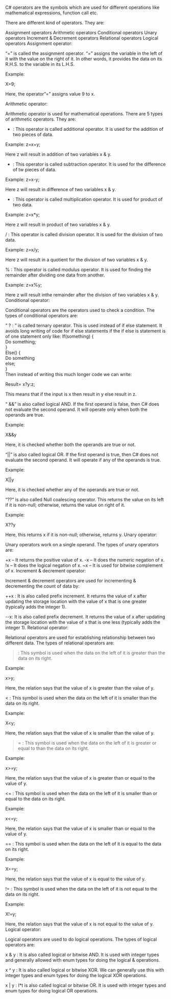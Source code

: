 C# operators are the symbols which are used for different operations like mathematical expressions, function call etc.

There are different kind of operators. They are:

Assignment operators
Arithmetic operators
Conditional operators
Unary operators
Increment & Decrement operators
Relational operators
Logical operators
Assignment operator:

“=” is called the assignment operator. “=” assigns the variable in the left of it with the value on the right of it. In other words, it provides the data on its R.H.S. to the variable in its L.H.S.

Example:

X=9;

Here, the operator”=” assigns value 9 to x.

Arithmetic operator:

Arithmetic operator is used for mathematical operations. There are 5 types of arithmetic operators. They are:

+ : This operator is called additional operator. It is used for the addition of two pieces of data.

Example: z=x+y;

Here z will result in addition of two variables x & y.

- : This operator is called subtraction operator. It is used for the difference of tw pieces of data.

Example: z=x-y;

Here z will result in difference of two variables x & y.
* : This operator is called multiplication operator. It is used for product of two data.

Example: z=x*y;

Here z will result in product of two variables x & y.

/ : This operator is called division operator. It is used for the division of two data.

Example: z=x/y;

Here z will result in a quotient for the division of two variables x & y.

% : This operator is called modulus operator. It is used for finding the remainder after dividing one data from another.

Example: z=x%y;

Here z will result inthe remainder after the division of two variables x & y.
Conditional operator:

Conditional operators are the operators used to check a condition. The types of conditional operators are:

“ ? : ” is called ternary operator. This is used instead of if else statement. It avoids long writing of code for if else statements if the if else is statement is of one statement only like:
If(something) {  
    Do something;  
}  
Else() {  
    Do something  
    else;  
}  
Then instead of writing this much longer code we can write:

Result= x?y:z;

This means that if the input is x then result in y else result in z.

“ &&” is also called logical AND. If the first operand is false, then C# does not evaluate the second operand. It will operate only when both the operands are true.

Example:

X&&y

Here, it is checked whether both the operands are true or not.

“||” is also called logical OR. If the first operand is true, then C# does not evaluate the second operand. It will operate if any of the operands is true.

Example:

X||y

Here, it is checked whether any of the operands are true or not.

“??“ is also called Null coalescing operator. This returns the value on its left if it is non-null; otherwise, returns the value on right of it.

Example:

X??y

Here, this returns x if it is non-null; otherwise, returns y.
Unary operator:

Unary operators work on a single operand. The types of unary operators are:

+x – It returns the positive value of x.
-x – It does the numeric negation of x.
!x – It does the logical negation of x.
~x – It is used for bitwise complement of x.
Increment & decrement operator:

Increment & decrement operators are used for incrementing & decrementing the count of data by:

++x : It is also called prefix increment. It returns the value of x after updating the storage location with the value of x that is one greater (typically adds the integer 1).

--x: It is also called prefix decrement. It returns the value of x after updating the storage location with the value of x that is one less (typically adds the integer 1).
Relational operator:

Relational operators are used for establishing relationship between two different data. The types of relational operators are:

> : This symbol is used when the data on the left of it is greater than the data on its right.

Example:

x>y;

Here, the relation says that the value of x is greater than the value of y.

< : This symbol is used when the data on the left of it is smaller than the data on its right.

Example:

X<y;

Here, the relation says that the value of x is smaller than the value of y.

>= : This symbol is used when the data on the left of it is greater or equal to than the data on its right.

Example:

x>=y;

Here, the relation says that the value of x is greater than or equal to the value of y.

<= : This symbol is used when the data on the left of it is smaller than or equal to the data on its right.

Example:

x<=y;

Here, the relation says that the value of x is smaller than or equal to the value of y.

== : This symbol is used when the data on the left of it is equal to the data on its right.

Example:

X==y;

Here, the relation says that the value of x is equal to the value of y.

!= : This symbol is used when the data on the left of it is not equal to the data on its right.

Example:

X!=y;

Here, the relation says that the value of x is not equal to the value of y.
Logical operator:

Logical operators are used to do logical operations. The types of logical operators are:

x & y : It is also called logical or bitwise AND. It is used with integer types and generally allowed with enum types for doing the logical & operations.

x ^ y : It is also called logical or bitwise XOR. We can generally use this with integer types and enum types for doing the logical XOR operations.

x | y : I*t is also called logical or bitwise OR. It is used with integer types and enum types for doing logical OR operations.